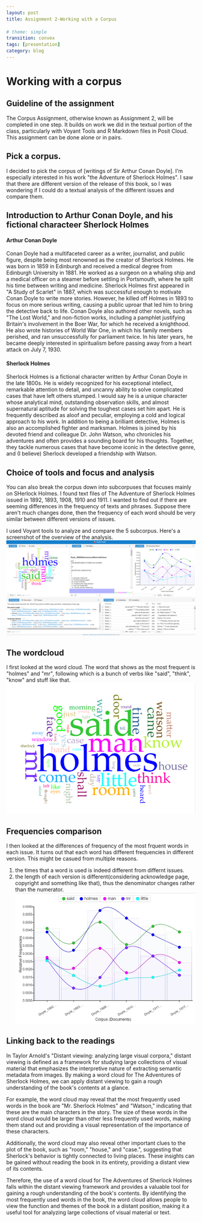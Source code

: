 ```yaml
---
layout: post
title: Assignment 2-Working with a Corpus

# theme: simple
transition: convex
tags: [presentation]
category: blog
---
```

# Working with a corpus

## Guideline of the assignment
The Corpus Assignment, otherwise known as Assignment 2, will be completed in one step. It builds on work we did in the textual portion of the class, particularly with Voyant Tools and R Markdown files in Posit Cloud. This assignment can be done alone or in pairs.

## Pick a corpus. 
I decided to pick the corpus of [writings of Sir Arthur Conan Doyle]. I'm especially interested in his work "the Adventure of Sherlock Holmes". I saw that there are different version of the release of this book, so I was wondering if I could do a textual analysis of the different issues and compare them. 

## Introduction to Arthur Conan Doyle, and his fictional characteer Sherlock Holmes
#### Arthur Conan Doyle
Conan Doyle had a multifaceted career as a writer, journalist, and public figure, despite being most renowned as the creator of Sherlock Holmes. He was born in 1859 in Edinburgh and received a medical degree from Edinburgh University in 1881. He worked as a surgeon on a whaling ship and a medical officer on a steamer before settling in Portsmouth, where he split his time between writing and medicine.
Sherlock Holmes first appeared in "A Study of Scarlet" in 1887, which was successful enough to motivate Conan Doyle to write more stories. However, he killed off Holmes in 1893 to focus on more serious writing, causing a public uproar that led him to bring the detective back to life. Conan Doyle also authored other novels, such as "The Lost World," and non-fiction works, including a pamphlet justifying Britain's involvement in the Boer War, for which he received a knighthood. He also wrote histories of World War One, in which his family members perished, and ran unsuccessfully for parliament twice. In his later years, he became deeply interested in spiritualism before passing away from a heart attack on July 7, 1930.
#### Sherlock Holmes
Sherlock Holmes is a fictional character written by Arthur Conan Doyle in the late 1800s. He is widely recognized for his exceptional intellect, remarkable attention to detail, and uncanny ability to solve complicated cases that have left others stumped.
I would say he is a unique character whose analytical mind, outstanding observation skills, and almost supernatural aptitude for solving the toughest cases set him apart. He is frequently described as aloof and peculiar, employing a cold and logical approach to his work. In addition to being a brilliant detective, Holmes is also an accomplished fighter and marksman.
 Holmes is joined by his devoted friend and colleague Dr. John Watson, who chronicles his adventures and often provides a sounding board for his thoughts. Together, they tackle numerous cases that have become iconic in the detective genre, and (I believe) Sherlock developed a friendship with Watson.

## Choice of tools and focus and analysis
You can also break the corpus down into subcorpuses that focuses mainly on SHerlock Holmes. I found text files of The Adventure of Sherlock Holmes issued in 1892, 1893, 1908, 1910 and 1911. I wanted to find out if there are seeming differences in the frequency of texts and phrases. Suppose there aren't much changes done, then the frequency of each word should be very similar between different versions of issues. 

I used Voyant tools to analyze and compare the 5 subcorpus. Here's a screenshot of the overview of the analysis. 
![General](/images/general.png "General")


## The wordcloud
I first looked at the word cloud. The word that shows as the most frequent is "holmes" and "mr", following which is a bunch of verbs like "said", "think", "know" and stuff like that. 
![wordcloud](/images/wordcloud.png "wordcloud")

## Frequencies comparison
I then looked at the differences of frequency of the most frquent words in each issue. It turns out that each word has different frequencies in different version. This might be casued from multiple reasons.
1. the times that a word is used is indeed different from differnt issues.
2. the length of each version is different(considering acknowledge page, copyright and something like that), thus the denominator changes rather than the numerator.
![frequencies](/images/frequencies.png "frequencies")

## Linking back to the readings
In Taylor Arnold's "Distant viewing: analyzing large visual corpora," distant viewing is defined as a framework for studying large collections of visual material that emphasizes the interpretive nature of extracting semantic metadata from images. By making a word cloud for The Adventures of Sherlock Holmes, we can apply distant viewing to gain a rough understanding of the book's contents at a glance.

For example, the word cloud may reveal that the most frequently used words in the book are "Mr. Sherlock Holmes" and "Watson," indicating that these are the main characters in the story. The size of these words in the word cloud would be larger than other less frequently used words, making them stand out and providing a visual representation of the importance of these characters.

Additionally, the word cloud may also reveal other important clues to the plot of the book, such as "room," "house," and "case.", suggesting that Sherlock's behavior is tightly connected to living places. These insights can be gained without reading the book in its entirety, providing a distant view of its contents. 

Therefore, the use of a word cloud for The Adventures of Sherlock Holmes falls within the distant viewing framework and provides a valuable tool for gaining a rough understanding of the book's contents. By identifying the most frequently used words in the book, the word cloud allows people to view the function and themes of the book in a distant position, making it a useful tool for analyzing large collections of visual material or text.
